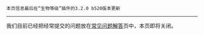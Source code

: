 ```
本页信息最后在“生物等级”插件的3.2.0 b520版本更新
```

---

我们目前已经把经常提交的问题放在[常见问题解答](https://github.com/TecoStudio/LevelledMobs-Wiki-zh_CN/wiki/Frequently-Asked-Questions)页中，本页即将关闭。